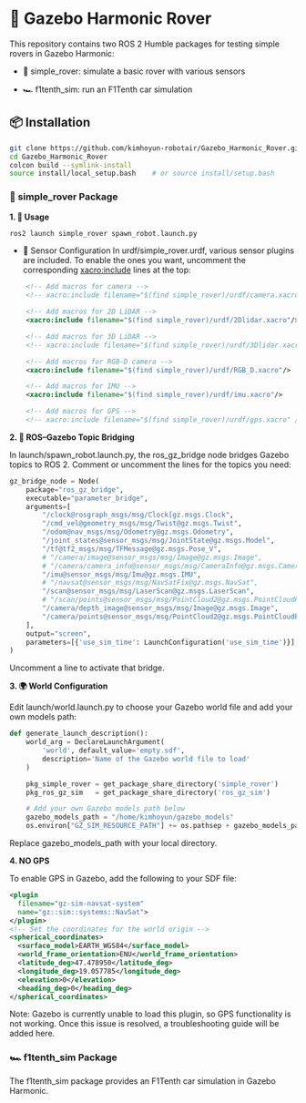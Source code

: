# 🚗 Gazebo Harmonic Rover
This repository contains two ROS 2 Humble packages for testing simple rovers in Gazebo Harmonic:

- 🦾 simple_rover: simulate a basic rover with various sensors

- 🏎️ f1tenth_sim: run an F1Tenth car simulation

## 📦 Installation
```bash
git clone https://github.com/kimhoyun-robotair/Gazebo_Harmonic_Rover.git
cd Gazebo_Harmonic_Rover
colcon build --symlink-install
source install/local_setup.bash    # or source install/setup.bash
```
### 🦾 simple_rover Package
**1. 🚀 Usage**
```bash
ros2 launch simple_rover spawn_robot.launch.py
```
- 🔌 Sensor Configuration
In urdf/simple_rover.urdf, various sensor plugins are included. To enable the ones you want, uncomment the corresponding <xacro:include> lines at the top:

```xml
    <!-- Add macros for camera -->
    <!-- xacro:include filename="$(find simple_rover)/urdf/camera.xacro" /-->

    <!-- Add macros for 2D LiDAR -->
    <xacro:include filename="$(find simple_rover)/urdf/2Dlidar.xacro"/>

    <!-- Add macros for 3D LiDAR -->
    <!-- xacro:include filename="$(find simple_rover)/urdf/3Dlidar.xacro" /-->

    <!-- Add macros for RGB-D camera -->
    <xacro:include filename="$(find simple_rover)/urdf/RGB_D.xacro"/>

    <!-- Add macros for IMU -->
    <xacro:include filename="$(find simple_rover)/urdf/imu.xacro"/>

    <!-- Add macros for GPS -->
    <!-- xacro:include filename="$(find simple_rover)/urdf/gps.xacro" /-->
```

**2. 🔄 ROS–Gazebo Topic Bridging**

In launch/spawn_robot.launch.py, the ros_gz_bridge node bridges Gazebo topics to ROS 2. Comment or uncomment the lines for the topics you need:

```python
gz_bridge_node = Node(
    package="ros_gz_bridge",
    executable="parameter_bridge",
    arguments=[
        "/clock@rosgraph_msgs/msg/Clock[gz.msgs.Clock",
        "/cmd_vel@geometry_msgs/msg/Twist@gz.msgs.Twist",
        "/odom@nav_msgs/msg/Odometry@gz.msgs.Odometry",
        "/joint_states@sensor_msgs/msg/JointState@gz.msgs.Model",
        "/tf@tf2_msgs/msg/TFMessage@gz.msgs.Pose_V",
        # "/camera/image@sensor_msgs/msg/Image@gz.msgs.Image",
        # "/camera/camera_info@sensor_msgs/msg/CameraInfo@gz.msgs.CameraInfo",
        "/imu@sensor_msgs/msg/Imu@gz.msgs.IMU",
        # "/navsat@sensor_msgs/msg/NavSatFix@gz.msgs.NavSat",
        "/scan@sensor_msgs/msg/LaserScan@gz.msgs.LaserScan",
        # "/scan/points@sensor_msgs/msg/PointCloud2@gz.msgs.PointCloudPacked",
        "/camera/depth_image@sensor_msgs/msg/Image@gz.msgs.Image",
        "/camera/points@sensor_msgs/msg/PointCloud2@gz.msgs.PointCloudPacked",
    ],
    output="screen",
    parameters=[{'use_sim_time': LaunchConfiguration('use_sim_time')}],
)
```
Uncomment a line to activate that bridge.

**3. 🌍 World Configuration**

Edit launch/world.launch.py to choose your Gazebo world file and add your own models path:

```python
def generate_launch_description():
    world_arg = DeclareLaunchArgument(
        'world', default_value='empty.sdf',
        description='Name of the Gazebo world file to load'
    )

    pkg_simple_rover = get_package_share_directory('simple_rover')
    pkg_ros_gz_sim   = get_package_share_directory('ros_gz_sim')

    # Add your own Gazebo models path below
    gazebo_models_path = "/home/kimhoyun/gazebo_models"
    os.environ["GZ_SIM_RESOURCE_PATH"] += os.pathsep + gazebo_models_path
```
Replace gazebo_models_path with your local directory.

**4. NO GPS**

To enable GPS in Gazebo, add the following to your SDF file:
```xml
<plugin
  filename="gz-sim-navsat-system"
  name="gz::sim::systems::NavSat">
</plugin>
<!-- Set the coordinates for the world origin -->
<spherical_coordinates>
  <surface_model>EARTH_WGS84</surface_model>
  <world_frame_orientation>ENU</world_frame_orientation>
  <latitude_deg>47.478950</latitude_deg>
  <longitude_deg>19.057785</longitude_deg>
  <elevation>0</elevation>
  <heading_deg>0</heading_deg>
</spherical_coordinates>
```
Note: Gazebo is currently unable to load this plugin, so GPS functionality is not working.
Once this issue is resolved, a troubleshooting guide will be added here.

### 🏎️ f1tenth_sim Package
The f1tenth_sim package provides an F1Tenth car simulation in Gazebo Harmonic.
